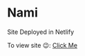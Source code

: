 # Nami
Site Deployed in Netlify

To view site 😉: [Click Me](https://sampath-nami--sampath-nami.netlify.app/)   